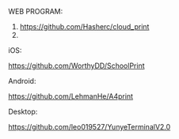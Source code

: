 WEB PROGRAM:

1. https://github.com/Hasherc/cloud_print
2. 



iOS:

https://github.com/WorthyDD/SchoolPrint



Android:

https://github.com/LehmanHe/A4print



Desktop:

https://github.com/leo019527/YunyeTerminalV2.0 